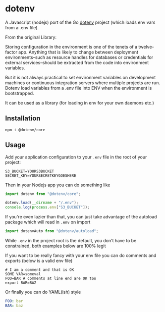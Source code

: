 # dotenv

A Javascript (nodejs) port of the Go [dotenv](https://github.com/joho/godotenv) project (which loads env vars from a .env file).

From the original Library:

Storing configuration in the environment is one of the tenets of a twelve-factor app. Anything that is likely to change between deployment environments–such as resource handles for databases or credentials for external services–should be extracted from the code into environment variables.

But it is not always practical to set environment variables on development machines or continuous integration servers where multiple projects are run. Dotenv load variables from a .env file into ENV when the environment is bootstrapped.

It can be used as a library (for loading in env for your own daemons etc.)

## Installation

```shell
npm i @dotenv/core
```

## Usage

Add your application configuration to your `.env` file in the root of your project:

```shell
S3_BUCKET=YOURS3BUCKET
SECRET_KEY=YOURSECRETKEYGOESHERE
```

Then in your Nodejs app you can do something like

```js
import dotenv from "@dotenv/core";

dotenv.load(__dirname + "/.env");
console.log(process.env["S3_BUCKET"]);
```

If you're even lazier than that, you can just take advantage of the autoload package which will read in `.env` on import

```js
import dotenvAuto from "@dotenv/autoload";
```

While `.env` in the project root is the default, you don't have to be constrained, both examples below are 100% legit

If you want to be really fancy with your env file you can do comments and exports (below is a valid env file)

```shell
# I am a comment and that is OK
SOME_VAR=someval
FOO=BAR # comments at line end are OK too
export BAR=BAZ
```

Or finally you can do YAML(ish) style

```yaml
FOO: bar
BAR: baz
```
